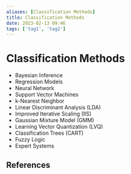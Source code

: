 ```yaml
---
aliases: [Classification Methods]
title: Classification Methods
date: 2023-02-13 09:46
tags: ['tag1', 'tag2']
---
```


# Classification Methods

- Bayesian Inference
- Regression Models
- Neural Network
- Support Vector Machines
- k-Nearest Neighbor
- Linear Discriminant Analysis (LDA)
- Improved Iterative Scaling (IIS)
- Gaussian Mixture Model (GMM)
- Learning Vector Quantization (LVQ)
- Classification Trees (CART)
- Fuzzy Logic
- Expert Systems

## References
